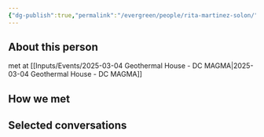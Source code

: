 ```yaml
---
{"dg-publish":true,"permalink":"/evergreen/people/rita-martinez-solon/","tags":["people"]}
---
```


## About this person
met at [[Inputs/Events/2025-03-04 Geothermal House - DC MAGMA\|2025-03-04 Geothermal House - DC MAGMA]]


## How we met


## Selected conversations
